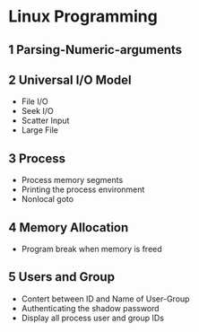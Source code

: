 # Linux Programming

## 1 Parsing-Numeric-arguments

## 2 Universal I/O Model

* File I/O
* Seek I/O
* Scatter Input
* Large File

## 3 Process

* Process memory segments
* Printing the process environment
* Nonlocal goto

## 4 Memory Allocation

* Program break when memory is freed

## 5 Users and Group

* Contert between ID and Name of User-Group
* Authenticating the shadow password
* Display all process user and group IDs
